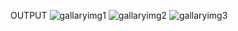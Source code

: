    OUTPUT
![gallaryimg1](https://github.com/Kr-Rishav/-Gallary-Photo-React-Based-project/assets/114132462/c5020734-c1ae-4494-8b7d-d9cae06e78df)
![gallaryimg2](https://github.com/Kr-Rishav/-Gallary-Photo-React-Based-project/assets/114132462/93b5be9e-6a43-40ae-b933-a576c4bc0a57)
![gallaryimg3](https://github.com/Kr-Rishav/-Gallary-Photo-React-Based-project/assets/114132462/60af4a38-4215-49f2-a01f-0dd5957375dc)
